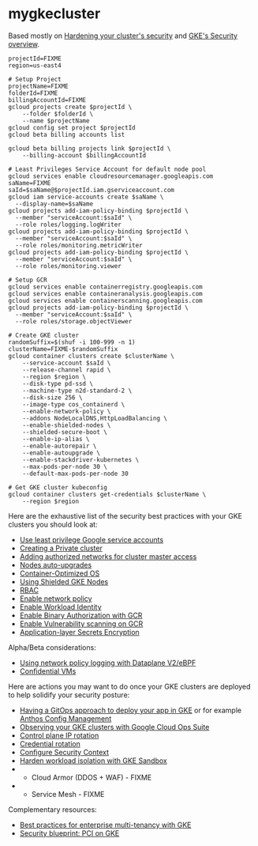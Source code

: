# mygkecluster

Based mostly on [Hardening your cluster's security](https://cloud.google.com/kubernetes-engine/docs/how-to/hardening-your-cluster) and [GKE's Security overview](https://cloud.google.com/kubernetes-engine/docs/concepts/security-overview).

```
projectId=FIXME
region=us-east4

# Setup Project
projectName=FIXME
folderId=FIXME
billingAccountId=FIXME
gcloud projects create $projectId \
    --folder $folderId \
    --name $projectName
gcloud config set project $projectId
gcloud beta billing accounts list

gcloud beta billing projects link $projectId \
    --billing-account $billingAccountId

# Least Privileges Service Account for default node pool
gcloud services enable cloudresourcemanager.googleapis.com
saName=FIXME
saId=$saName@$projectId.iam.gserviceaccount.com
gcloud iam service-accounts create $saName \
  --display-name=$saName
gcloud projects add-iam-policy-binding $projectId \
  --member "serviceAccount:$saId" \
  --role roles/logging.logWriter
gcloud projects add-iam-policy-binding $projectId \
  --member "serviceAccount:$saId" \
  --role roles/monitoring.metricWriter
gcloud projects add-iam-policy-binding $projectId \
  --member "serviceAccount:$saId" \
  --role roles/monitoring.viewer
  
# Setup GCR
gcloud services enable containerregistry.googleapis.com
gcloud services enable containeranalysis.googleapis.com
gcloud services enable containerscanning.googleapis.com
gcloud projects add-iam-policy-binding $projectId \
  --member "serviceAccount:$saId" \
  --role roles/storage.objectViewer

# Create GKE cluster
randomSuffix=$(shuf -i 100-999 -n 1)
clusterName=FIXME-$randomSuffix
gcloud container clusters create $clusterName \
    --service-account $saId \
    --release-channel rapid \
    --region $region \
    --disk-type pd-ssd \
    --machine-type n2d-standard-2 \
    --disk-size 256 \
    --image-type cos_containerd \
    --enable-network-policy \
    --addons NodeLocalDNS,HttpLoadBalancing \
    --enable-shielded-nodes \
    --shielded-secure-boot \
    --enable-ip-alias \
    --enable-autorepair \
    --enable-autoupgrade \
    --enable-stackdriver-kubernetes \
    --max-pods-per-node 30 \
    --default-max-pods-per-node 30

# Get GKE cluster kubeconfig
gcloud container clusters get-credentials $clusterName \
    --region $region
```

Here are the exhaustive list of the security best practices with your GKE clusters you should look at:
- [Use least privilege Google service accounts](https://cloud.google.com/kubernetes-engine/docs/how-to/hardening-your-cluster#use_least_privilege_sa)
- [Creating a Private cluster](https://cloud.google.com/kubernetes-engine/docs/how-to/private-clusters)
- [Adding authorized networks for cluster master access](https://cloud.google.com/kubernetes-engine/docs/how-to/authorized-networks)
- [Nodes auto-upgrades](https://cloud.google.com/kubernetes-engine/docs/concepts/node-auto-upgrades)
- [Container-Optimized OS](https://cloud.google.com/container-optimized-os/docs/concepts/features-and-benefits)
- [Using Shielded GKE Nodes](https://cloud.google.com/kubernetes-engine/docs/how-to/shielded-gke-nodes)
- [RBAC](https://cloud.google.com/kubernetes-engine/docs/how-to/role-based-access-control)
- [Enable network policy](https://cloud.google.com/kubernetes-engine/docs/how-to/network-policy)
- [Enable Workload Identity](https://cloud.google.com/kubernetes-engine/docs/how-to/workload-identity)
- [Enable Binary Authorization with GCR](https://cloud.google.com/binary-authorization/docs/overview)
- [Enable Vulnerability scanning on GCR](https://cloud.google.com/container-registry/docs/vulnerability-scanning)
- [Application-layer Secrets Encryption](https://cloud.google.com/kubernetes-engine/docs/how-to/encrypting-secrets)

Alpha/Beta considerations:
- [Using network policy logging with Dataplane V2/eBPF](https://cloud.google.com/kubernetes-engine/docs/how-to/network-policy-logging)
- [Confidential VMs](https://cloud.google.com/blog/products/identity-security/introducing-google-cloud-confidential-computing-with-confidential-vms)

Here are actions you may want to do once your GKE clusters are deployed to help solidify your security posture:
- [Having a GitOps approach to deploy your app in GKE](https://www.weave.works/blog/what-is-gitops-really) or for example [Anthos Config Management](https://cloud.google.com/anthos/config-management)
- [Observing your GKE clusters with Google Cloud Ops Suite](https://cloud.google.com/stackdriver/docs/solutions/gke/observing)
- [Control plane IP rotation](https://cloud.google.com/kubernetes-engine/docs/how-to/ip-rotation)
- [Credential rotation](https://cloud.google.com/kubernetes-engine/docs/how-to/credential-rotation)
- [Configure Security Context](https://kubernetes.io/docs/tasks/configure-pod-container/security-context/)
- [Harden workload isolation with GKE Sandbox](https://cloud.google.com/kubernetes-engine/docs/how-to/sandbox-pods)
- + Cloud Armor (DDOS + WAF) - FIXME
- + Service Mesh - FIXME

Complementary resources:
- [Best practices for enterprise multi-tenancy with GKE](https://cloud.google.com/kubernetes-engine/docs/best-practices/enterprise-multitenancy)
- [Security blueprint: PCI on GKE](https://cloud.google.com/architecture/blueprints/gke-pci-dss-blueprint)
